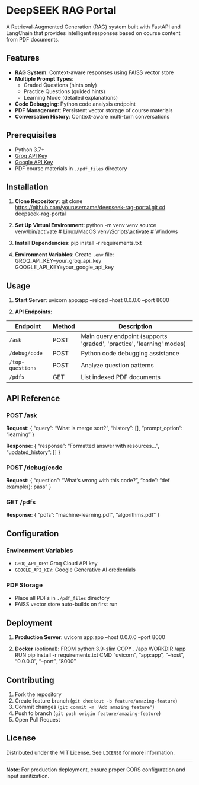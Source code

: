 # DeepSEEK RAG Portal

A Retrieval-Augmented Generation (RAG) system built with FastAPI and LangChain that provides intelligent responses based on course content from PDF documents.

## Features

- **RAG System**: Context-aware responses using FAISS vector store
- **Multiple Prompt Types**:
  - Graded Questions (hints only)
  - Practice Questions (guided hints)
  - Learning Mode (detailed explanations)
- **Code Debugging**: Python code analysis endpoint
- **PDF Management**: Persistent vector storage of course materials
- **Conversation History**: Context-aware multi-turn conversations

## Prerequisites

- Python 3.7+
- [Groq API Key](https://console.groq.com/)
- [Google API Key](https://cloud.google.com/)
- PDF course materials in `./pdf_files` directory

## Installation

1. **Clone Repository**:
git clone https://github.com/yourusername/deepseek-rag-portal.git cd deepseek-rag-portal

2. **Set Up Virtual Environment**:
python -m venv venv source venv/bin/activate # Linux/MacOS
venv\Scripts\activate # Windows

3. **Install Dependencies**:
pip install -r requirements.txt

4. **Environment Variables**:
Create `.env` file:
GROQ_API_KEY=your_groq_api_key
GOOGLE_API_KEY=your_google_api_key

## Usage

1. **Start Server**:
uvicorn app:app –reload –host 0.0.0.0 –port 8000

2. **API Endpoints**:

| Endpoint | Method | Description |
|----------|--------|-------------|
| `/ask` | POST | Main query endpoint (supports 'graded', 'practice', 'learning' modes) |
| `/debug/code` | POST | Python code debugging assistance |
| `/top-questions` | POST | Analyze question patterns |
| `/pdfs` | GET | List indexed PDF documents |

## API Reference

### POST /ask
**Request**:
{ “query”: “What is merge sort?”, “history”: [], “prompt_option”: “learning” }

**Response**:
{ “response”: “Formatted answer with resources…”, “updated_history”: [] }

### POST /debug/code
**Request**:
{ “question”: “What’s wrong with this code?”, “code”: “def example(): pass” }

### GET /pdfs
**Response**:
{ “pdfs”: “machine-learning.pdf”, “algorithms.pdf” }

## Configuration

### Environment Variables
- `GROQ_API_KEY`: Groq Cloud API key
- `GOOGLE_API_KEY`: Google Generative AI credentials

### PDF Storage
- Place all PDFs in `./pdf_files` directory
- FAISS vector store auto-builds on first run

## Deployment

1. **Production Server**:
uvicorn app:app –host 0.0.0.0 –port 8000

2. **Docker** (optional):
FROM python:3.9-slim
COPY . /app
WORKDIR /app
RUN pip install -r requirements.txt
CMD “uvicorn”, “app:app”, “–host”, “0.0.0.0”, “–port”, “8000”

## Contributing

1. Fork the repository
2. Create feature branch (`git checkout -b feature/amazing-feature`)
3. Commit changes (`git commit -m 'Add amazing feature'`)
4. Push to branch (`git push origin feature/amazing-feature`)
5. Open Pull Request

## License

Distributed under the MIT License. See `LICENSE` for more information.

---

**Note**: For production deployment, ensure proper CORS configuration and input sanitization.

